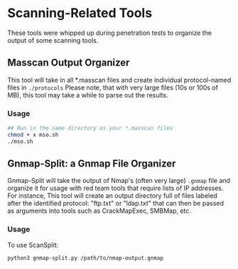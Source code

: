 # Scanning-Related Tools
These tools were whipped up during penetration tests to organize the output of some scanning tools.
## Masscan Output Organizer
This tool will take in all *.masscan files and create individual protocol-named files in `./protocols` Please note, that with very large files (10s or 100s of MB), this tool may take a while to parse out the results.
### Usage
```bash
## Run in the same directory as your *.masscan files
chmod + x mso.sh
./mso.sh
```

## Gnmap-Split: a Gnmap File Organizer
Gnmap-Split will take the output of Nmap's (often very large) `.gnmap` file and organize it for usage with red team tools that require lists of IP addresses. For instance, This tool will create an output directory full of files labeled after the identified protocol: "ftp.txt" or "ldap.txt" that can then be passed as arguments into tools such as CrackMapExec, SMBMap, etc.
### Usage
To use ScanSplit:
```bash
python3 gnmap-split.py /path/to/nmap-output.gnmap
```
